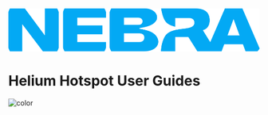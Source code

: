 <!-- _coverpage.md -->
![]()
![Nebra Logo](media/Nebra.svg  ':size=400')

# Helium Hotspot User Guides


![color](#f0f0f0)

